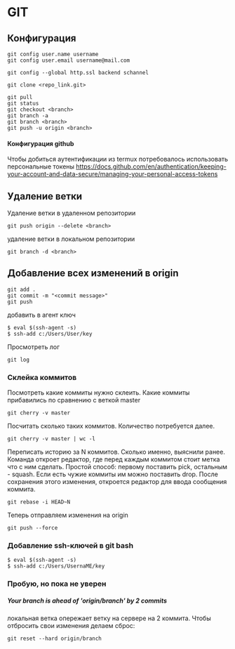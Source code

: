 
# GIT


## Конфигурация



```
git config user.name username
git config user.email username@mail.com
```

```
git config --global http.ssl backend schannel
```


```
git clone <repo_link.git>

git pull
git status
git checkout <branch>
git branch -a
git branch <branch>
git push -u origin <branch>
```

#### Конфигурация github
Чтобы добиться аутентификации из termux потребовалось использовать персональные токены  https://docs.github.com/en/authentication/keeping-your-account-and-data-secure/managing-your-personal-access-tokens


## Удаление ветки
Удаление ветки в удаленном репозитории
```
git push origin --delete <branch>
```
удаление ветки в локальном репозитории
```
git branch -d <branch>
```

## Добавление всех изменений в origin
```
git add .
git commit -m "<commit message>"
git push
```

добавить в агент ключ
```
$ eval $(ssh-agent -s)
$ ssh-add c:/Users/User/key
```

Просмотреть лог
```
git log
```


###  Склейка коммитов

Посмотреть какие коммиты нужно склеить. Какие коммиты прибавились по сравнению с веткой master
```
git cherry -v master
```
Посчитать сколько таких коммитов. Количество потребуется далее.
```
git cherry -v master | wc -l
```
Переписать историю за N коммитов. Сколько именно, выяснили ранее. Команда откроет редактор, где перед каждым коммитом стоит метка что с ним сделать. Простой способ: первому поставить pick, остальным - squash. Если есть чужие коммиты им можно поставить  drop. После сохранения этого изменения, откроется редактор для ввода сообщения коммита.
```
git rebase -i HEAD~N
```
Теперь отправляем изменения на origin 
```
git push --force
```


### Добавление ssh-ключей в git bash

```
$ eval $(ssh-agent -s)
$ ssh-add c:/Users/UsernaME/key
```


### Пробую, но пока не уверен

##### Your branch is ahead of 'origin/branch' by 2 commits
локальная ветка опережает ветку на сервере на 2 коммита. 
Чтобы отбросить свои изменения делаем сброс:
```
git reset --hard origin/branch
```

